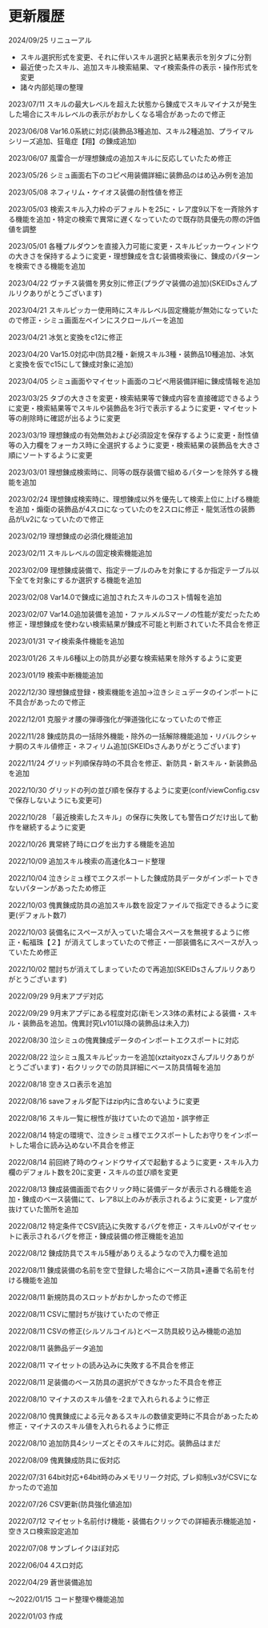 # 更新履歴
2024/09/25 リニューアル
- スキル選択形式を変更、それに伴いスキル選択と結果表示を別タブに分割
- 最近使ったスキル、追加スキル検索結果、マイ検索条件の表示・操作形式を変更
- 諸々内部処理の整理

2023/07/11 スキルの最大レベルを超えた状態から錬成でスキルマイナスが発生した場合にスキルレベルの表示がおかしくなる場合があったので修正

2023/06/08 Var16.0系統に対応(装飾品3種追加、スキル2種追加、プライマルシリーズ追加、狂竜症【翔】の錬成追加)

2023/06/07 風雷合一が理想錬成の追加スキルに反応していたため修正

2023/05/26 シミュ画面右下のコピペ用装備詳細に装飾品のはめ込み例を追加

2023/05/08 ネフィリム・ケイオス装備の耐性値を修正

2023/05/03 検索スキル入力枠のデフォルトを25に・レア度9以下を一斉除外する機能を追加・特定の検索で異常に遅くなっていたので既存防具優先の際の評価値を調整

2023/05/01 各種プルダウンを直接入力可能に変更・スキルピッカーウィンドウの大きさを保持するように変更・理想錬成を含む装備検索後に、錬成のパターンを検索できる機能を追加

2023/04/22 ヴァチス装備を男女別に修正(プラグマ装備の追加)(SKEIDsさんプルリクありがとうございます)

2023/04/21 スキルピッカー使用時にスキルレベル固定機能が無効になっていたので修正・シミュ画面左ペインにスクロールバーを追加

2023/04/21 冰気と変換をc12に修正

2023/04/20 Var15.0対応中(防具2種・新規スキル3種・装飾品10種追加、冰気と変換を仮でc15にして錬成対象に追加)

2023/04/05 シミュ画面やマイセット画面のコピペ用装備詳細に錬成情報を追加

2023/03/25 タブの大きさを変更・検索結果等で錬成内容を直接確認できるように変更・検索結果等でスキルや装飾品を3行で表示するように変更・マイセット等の削除時に確認が出るように変更

2023/03/19 理想錬成の有効無効および必須設定を保存するように変更・耐性値等の入力欄をフォーカス時に全選択するように変更・検索結果の装飾品を大きさ順にソートするように変更

2023/03/01 理想錬成検索時に、同等の既存装備で組めるパターンを除外する機能を追加

2023/02/24 理想錬成検索時に、理想錬成以外を優先して検索上位に上げる機能を追加・煽衛の装飾品が4スロになっていたのを2スロに修正・龍気活性の装飾品がLv2になっていたので修正

2023/02/19 理想錬成の必須化機能追加

2023/02/11 スキルレベルの固定検索機能追加

2023/02/09 理想錬成装備で、指定テーブルのみを対象にするか指定テーブル以下全てを対象にするか選択する機能を追加

2023/02/08 Var14.0で錬成に追加されたスキルのコスト情報を追加

2023/02/07 Var14.0追加装備を追加・ファルメルSマーノの性能が変だったため修正・理想錬成を使わない検索結果が錬成不可能と判断されていた不具合を修正

2023/01/31 マイ検索条件機能を追加

2023/01/26 スキル6種以上の防具が必要な検索結果を除外するように変更

2023/01/19 検索中断機能追加

2022/12/30 理想錬成登録・検索機能を追加→泣きシミュデータのインポートに不具合があったので修正

2022/12/01 克服テオ腰の弾導強化が弾道強化になっていたので修正

2022/11/28 錬成防具の一括除外機能・除外の一括解除機能追加・リバルクシャナ胴のスキル値修正・ネフィリム追加(SKEIDsさんありがとうございます)

2022/11/24 グリッド列順保存時の不具合を修正、新防具・新スキル・新装飾品を追加

2022/10/30 グリッドの列の並び順を保存するように変更(conf/viewConfig.csvで保存しないようにも変更可)

2022/10/28 「最近検索したスキル」の保存に失敗しても警告ログだけ出して動作を継続するように変更

2022/10/26 異常終了時にログを出力する機能を追加

2022/10/09 追加スキル検索の高速化&コード整理

2022/10/04 泣きシミュ様でエクスポートした錬成防具データがインポートできないパターンがあったため修正

2022/10/03 傀異錬成防具の追加スキル数を設定ファイルで指定できるように変更(デフォルト数7)

2022/10/03 装備名にスペースが入っていた場合スペースを無視するように修正・転福珠【２】が消えてしまっていたので修正・一部装備名にスペースが入っていたため修正

2022/10/02 闇討ちが消えてしまっていたので再追加(SKEIDsさんプルリクありがとうございます)

2022/09/29 9月末アプデ対応

2022/09/29 9月末アプデにある程度対応(新モンス3体の素材による装備・スキル・装飾品を追加。傀異討究Lv101以降の装飾品は未入力)

2022/08/30 泣シミュの傀異錬成データのインポートエクスポートに対応

2022/08/22 泣シミュ風スキルピッカーを追加(xztaityozxさんプルリクありがとうございます)・右クリックでの防具詳細にベース防具情報を追加

2022/08/18 空きスロ表示を追加

2022/08/16 saveフォルダ配下はzip内に含めないように変更

2022/08/16 スキル一覧に根性が抜けていたので追加・誤字修正

2022/08/14 特定の環境で、泣きシミュ様でエクスポートしたお守りをインポートした場合に読み込めない不具合を修正

2022/08/14 前回終了時のウィンドウサイズで起動するように変更・スキル入力欄のデフォルト数を20に変更・スキルの並び順を変更

2022/08/13 錬成装備画面で右クリック時に装備データが表示される機能を追加・錬成のベース装備にて、レア8以上のみが表示されるように変更・レア度が抜けていた箇所を追加

2022/08/12 特定条件でCSV読込に失敗するバグを修正・スキルLv0がマイセットに表示されるバグを修正・錬成装備の修正機能を追加

2022/08/12 錬成防具でスキル5種がありえるようなので入力欄を追加

2022/08/11 錬成装備の名前を空で登録した場合にベース防具+連番で名前を付ける機能を追加

2022/08/11 新規防具のスロットがおかしかったので修正

2022/08/11 CSVに闇討ちが抜けていたので修正

2022/08/11 CSVの修正(シルソルコイル)とベース防具絞り込み機能の追加

2022/08/11 装飾品データ追加

2022/08/11 マイセットの読み込みに失敗する不具合を修正

2022/08/11 足装備のベース防具の選択ができなかった不具合を修正

2022/08/10 マイナスのスキル値を-2まで入れられるように修正

2022/08/10 傀異錬成による元々あるスキルの数値変更時に不具合があったため修正・マイナスのスキル値を入れられるように修正

2022/08/10 追加防具4シリーズとそのスキルに対応。装飾品はまだ

2022/08/09 傀異錬成防具に仮対応

2022/07/31 64bit対応+64bit時のみメモリリーク対応, ブレ抑制Lv3がCSVになかったので追加

2022/07/26 CSV更新(防具強化値追加)

2022/07/12 マイセット名前付け機能・装備右クリックでの詳細表示機能追加・空きスロ検索設定追加

2022/07/08 サンブレイクほぼ対応

2022/06/04 4スロ対応

2022/04/29 蒼世装備追加

～2022/01/15 コード整理や機能追加

2022/01/03 作成
